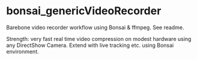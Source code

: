 # bonsai_genericVideoRecorder

Barebone video recorder workflow using Bonsai &amp; ffmpeg. See readme.

Strength: very fast real time video compression on modest hardware using any DirectShow Camera.  Extend with live tracking etc. using Bonsai environment.